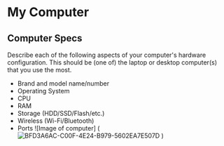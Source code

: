 
# My Computer


## Computer Specs 
Describe each of the following aspects of your computer's hardware configuration. This should be (one of) the laptop or desktop computer(s) that you use the most.
* Brand and model name/number
* Operating System
* CPU
* RAM
* Storage (HDD/SSD/Flash/etc.)
* Wireless (Wi-Fi/Bluetooth)
* Ports
![Image of computer] (![BFD3A6AC-C00F-4E24-B979-5602EA7E507D](https://user-images.githubusercontent.com/89731780/132325754-a423770e-29c2-48a5-ac80-78f4a034b150.jpeg)
)

